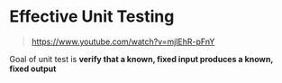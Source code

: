 # Effective Unit Testing

> https://www.youtube.com/watch?v=mjlEhR-pFnY

Goal of unit test is **verify that a known, fixed input produces a known, fixed output**

